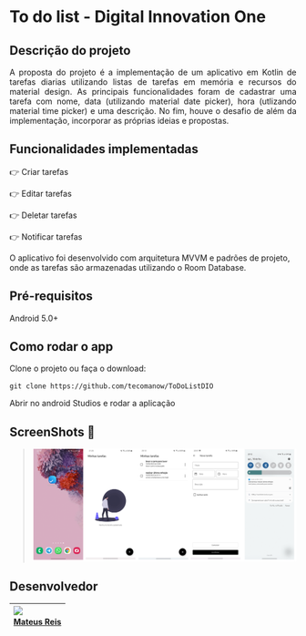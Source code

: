 # To do list - Digital Innovation One

## Descrição do projeto

<p align="justify">
  A proposta do projeto é a implementação de um aplicativo em Kotlin de tarefas diarias utilizando listas de tarefas em memória e recursos do material design. As principais funcionalidades foram de cadastrar uma tarefa com nome, data (utilizando material date picker), hora (utlizando material time picker) e uma descrição. No fim, houve o desafio de além da implementação, incorporar as próprias ideias e propostas.
</p>

## Funcionalidades implementadas

:point_right: Criar tarefas

:point_right: Editar tarefas

:point_right: Deletar tarefas

:point_right: Notificar tarefas

O aplicativo foi desenvolvido com arquitetura MVVM e padrões de projeto, onde as tarefas são armazenadas utilizando o Room Database.

## Pré-requisitos

Android 5.0+

## Como rodar o app

Clone o projeto ou faça o download: 

```
git clone https://github.com/tecomanow/ToDoListDIO
```

Abrir no android Studios e rodar a aplicação

## ScreenShots :dash:

> ![](https://github.com/tecomanow/ToDoListDIO/blob/main/screenshots.png?raw=true)

## Desenvolvedor

| <img src="https://avatars.githubusercontent.com/u/51213060?v=4" width=115><br>[Mateus Reis](https://github.com/tecomanow) |
| :----------------------------------------------------------- |
